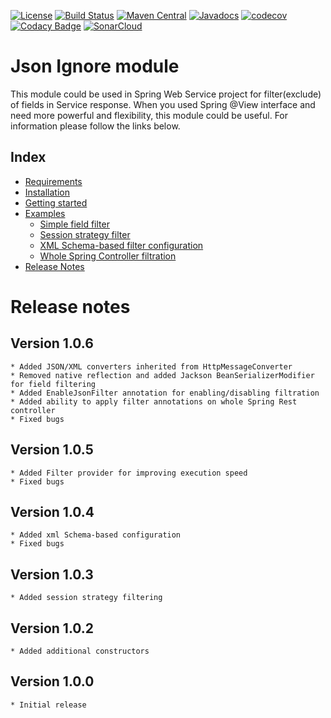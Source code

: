 [![License](https://img.shields.io/badge/License-Apache%202.0-blue.svg)](https://opensource.org/licenses/Apache-2.0)
[![Build Status](https://travis-ci.org/rkonovalov/jsonignore.svg?branch=master)](https://travis-ci.org/rkonovalov/jsonignore)
[![Maven Central](https://maven-badges.herokuapp.com/maven-central/com.github.rkonovalov/json-ignore/badge.svg?style=blue)](https://search.maven.org/search?q=a:json-ignore)
[![Javadocs](https://www.javadoc.io/badge/com.github.rkonovalov/json-ignore.svg)](https://www.javadoc.io/doc/com.github.rkonovalov/json-ignore)
[![codecov](https://codecov.io/gh/rkonovalov/jsonignore/branch/master/graph/badge.svg)](https://codecov.io/gh/rkonovalov/jsonignore)
[![Codacy Badge](https://api.codacy.com/project/badge/Grade/a0133be1929145eabe7d50217587b896)](https://www.codacy.com/app/rkonovalov/jsonignore?utm_source=github.com&amp;utm_medium=referral&amp;utm_content=rkonovalov/jsonignore&amp;utm_campaign=Badge_Grade)
[![SonarCloud](https://sonarcloud.io/api/project_badges/measure?project=rkonovalov_jsonignore&metric=alert_status)](https://sonarcloud.io/dashboard?id=rkonovalov_jsonignore)

# Json Ignore module
This module could be used in Spring Web Service project for filter(exclude) of fields in Service response.
When you used Spring @View interface and need more powerful and flexibility, this module could be useful.
For information please follow the links below.

## Index
* [Requirements](https://rkonovalov.github.io/projects/jsonignore/1.0.6/requirements/)
* [Installation](https://rkonovalov.github.io/projects/jsonignore/1.0.6/installation/)
* [Getting started](https://rkonovalov.github.io/projects/jsonignore/1.0.6/getting-started/)
* [Examples](https://rkonovalov.github.io/projects/jsonignore/1.0.6/examples/)
  * [Simple field filter](https://rkonovalov.github.io/projects/jsonignore/1.0.6/examples/filter-field/)  
  * [Session strategy filter](https://rkonovalov.github.io/projects/jsonignore/1.0.6/examples/filter-strategy/) 
  * [XML Schema-based filter configuration](https://rkonovalov.github.io/projects/jsonignore/1.0.6/examples/filter-file/)
  * [Whole Spring Controller filtration](https://rkonovalov.github.io/projects/jsonignore/1.0.6/examples/filter-controller/)
* [Release Notes](https://rkonovalov.github.io/projects/jsonignore/1.0.6/release-notes/)

# Release notes

## Version 1.0.6
    * Added JSON/XML converters inherited from HttpMessageConverter
    * Removed native reflection and added Jackson BeanSerializerModifier for field filtering
    * Added EnableJsonFilter annotation for enabling/disabling filtration
    * Added ability to apply filter annotations on whole Spring Rest controller
    * Fixed bugs

## Version 1.0.5
    * Added Filter provider for improving execution speed
    * Fixed bugs 

## Version 1.0.4
    * Added xml Schema-based configuration
    * Fixed bugs 

## Version 1.0.3
    * Added session strategy filtering

## Version 1.0.2
    * Added additional constructors

## Version 1.0.0
    * Initial release
